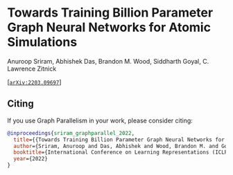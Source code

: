 # Towards Training Billion Parameter Graph Neural Networks for Atomic Simulations

Anuroop Sriram, Abhishek Das, Brandon M. Wood, Siddharth Goyal, C. Lawrence Zitnick

[[`arXiv:2203.09697`](https://arxiv.org/abs/2203.09697)]

## Citing

If you use Graph Parallelism in your work, please consider citing:

```bibtex
@inproceedings{sriram_graphparallel_2022,
  title={{Towards Training Billion Parameter Graph Neural Networks for Atomic Simulations}},
  author={Sriram, Anuroop and Das, Abhishek and Wood, Brandon M. and Goyal, Siddharth and Zitnick, C. Lawrence},
  booktitle={International Conference on Learning Representations (ICLR)},
  year={2022}
}
```
